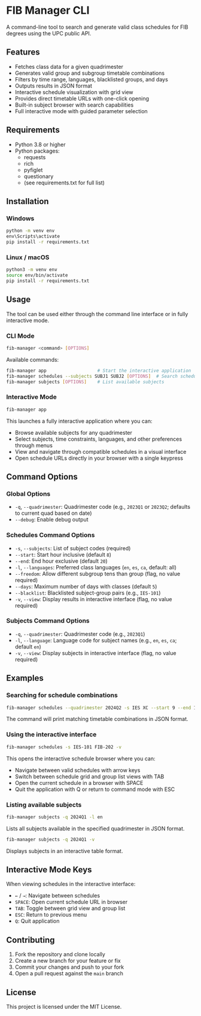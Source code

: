 # FIB Manager CLI

A command-line tool to search and generate valid class schedules for FIB degrees using the UPC public API.

## Features

- Fetches class data for a given quadrimester
- Generates valid group and subgroup timetable combinations
- Filters by time range, languages, blacklisted groups, and days
- Outputs results in JSON format
- Interactive schedule visualization with grid view
- Provides direct timetable URLs with one-click opening
- Built-in subject browser with search capabilities
- Full interactive mode with guided parameter selection

## Requirements

- Python 3.8 or higher
- Python packages:
  - requests
  - rich
  - pyfiglet
  - questionary
  - (see requirements.txt for full list)

## Installation

### Windows

```bat
python -m venv env
env\Scripts\activate
pip install -r requirements.txt
```

### Linux / macOS

```bash
python3 -m venv env
source env/bin/activate
pip install -r requirements.txt
```

## Usage

The tool can be used either through the command line interface or in fully interactive mode.

### CLI Mode

```bash
fib-manager <command> [OPTIONS]
```

Available commands:

```bash
fib-manager app                   # Start the interactive application
fib-manager schedules --subjects SUBJ1 SUBJ2 [OPTIONS]  # Search schedules
fib-manager subjects [OPTIONS]    # List available subjects
```

### Interactive Mode

```bash
fib-manager app
```

This launches a fully interactive application where you can:
- Browse available subjects for any quadrimester
- Select subjects, time constraints, languages, and other preferences through menus
- View and navigate through compatible schedules in a visual interface
- Open schedule URLs directly in your browser with a single keypress

## Command Options

### Global Options

- `-q`, `--quadrimester`: Quadrimester code (e.g., `2023Q1` or `2023Q2`; defaults to current quad based on date)
- `--debug`: Enable debug output

### Schedules Command Options

- `-s`, `--subjects`: List of subject codes (required)
- `--start`: Start hour inclusive (default `8`)
- `--end`: End hour exclusive (default `20`)
- `-l`, `--languages`: Preferred class languages (`en`, `es`, `ca`, default: all)
- `--freedom`: Allow different subgroup tens than group (flag, no value required)
- `--days`: Maximum number of days with classes (default `5`)
- `--blacklist`: Blacklisted subject-group pairs (e.g., `IES-101`)
- `-v`, `--view`: Display results in interactive interface (flag, no value required)

### Subjects Command Options

- `-q`, `--quadrimester`: Quadrimester code (e.g., `2023Q1`)
- `-l`, `--language`: Language code for subject names (e.g., `en`, `es`, `ca`; default `en`)
- `-v`, `--view`: Display subjects in interactive interface (flag, no value required)

## Examples

### Searching for schedule combinations

```bash
fib-manager schedules --quadrimester 2024Q2 -s IES XC --start 9 --end 18 -l en es --days 4 --freedom
```

The command will print matching timetable combinations in JSON format.

### Using the interactive interface

```bash
fib-manager schedules -s IES-101 FIB-202 -v
```

This opens the interactive schedule browser where you can:
- Navigate between valid schedules with arrow keys
- Switch between schedule grid and group list views with TAB
- Open the current schedule in a browser with SPACE
- Quit the application with Q or return to command mode with ESC

### Listing available subjects

```bash
fib-manager subjects -q 2024Q1 -l en
```

Lists all subjects available in the specified quadrimester in JSON format.

```bash
fib-manager subjects -q 2024Q1 -v
```

Displays subjects in an interactive table format.

## Interactive Mode Keys

When viewing schedules in the interactive interface:
- `←` / `→`: Navigate between schedules
- `SPACE`: Open current schedule URL in browser
- `TAB`: Toggle between grid view and group list
- `ESC`: Return to previous menu
- `Q`: Quit application

## Contributing

1. Fork the repository and clone locally
2. Create a new branch for your feature or fix
3. Commit your changes and push to your fork
4. Open a pull request against the `main` branch

## License

This project is licensed under the MIT License.
